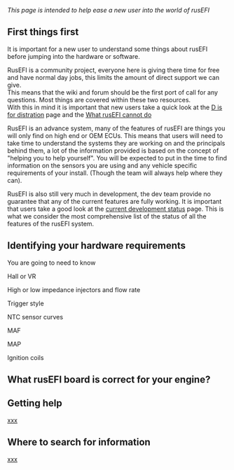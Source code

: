 _This page is intended to help ease a new user into the world of rusEFI_

## First things first 

It is important for a new user to understand some things about rusEFI before jumping into the hardware or software. 

RusEFI is a community project, everyone here is giving there time for free and have normal day jobs, this limits the amount of direct support we can give.   
This means that the wiki and forum should be the first port of call for any questions. Most things are covered within these two resources.  
With this in mind it is important that new users take a quick look at the [D is for distration](D-is-for-DISTRACTION) page and the [What rusEFI cannot do](What-rusEFI-Cannot-Do)

RusEFI is an advance system, many of the features of rusEFI are things you will only find on high end or OEM ECUs. This means that users will need to take time to understand the systems they are working on and the principals behind them, a lot of the information provided is based on the concept of "helping you to help yourself".
You will be expected to put in the time to find information on the sensors you are using and any vehicle specific requirements of your install. (Though the team will always help where they can).

RusEFI is also still very much in development, the dev team provide no guarantee that any of the current features are fully working. It is important that users take a good look at the [current development status](Dev-Status) page. This is what we consider the most comprehensive list of the status of all the features of the rusEFI system. 

## Identifying your hardware requirements 


You are going to need to know 

Hall or VR 

High or low impedance injectors and flow rate

Trigger style 

NTC sensor curves 

MAF 

MAP 

Ignition coils 

## What rusEFI board is correct for your engine? 




## Getting help

[xxx](HOWTO-ask-questions)

## Where to search for information 

[xxx](HOWTO-Search-on-rusEFI-wiki)
